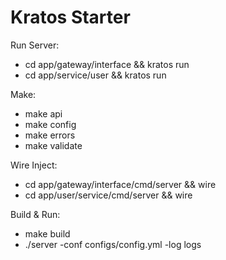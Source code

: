 # Kratos Starter

Run Server:
- cd app/gateway/interface && kratos run
- cd app/service/user && kratos run

Make:
- make api
- make config
- make errors
- make validate

Wire Inject:
- cd app/gateway/interface/cmd/server && wire
- cd app/user/service/cmd/server && wire

Build & Run:
- make build
- ./server -conf configs/config.yml -log logs
